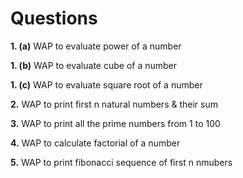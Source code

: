 # Questions
<p><b>1. (a)</b> WAP to evaluate power of a number</p>
<p><b>1. (b)</b> WAP to evaluate cube of a number</p>
<p><b>1. (c)</b> WAP to evaluate square root of a number</p>
<p><b>2.</b> WAP to print first n natural numbers & their sum</p>
<p><b>3.</b> WAP to print all the prime numbers from 1 to 100</p>
<p><b>4.</b> WAP to calculate factorial of a number</p>
<p><b>5.</b> WAP to print fibonacci sequence of first n nmubers</p>
